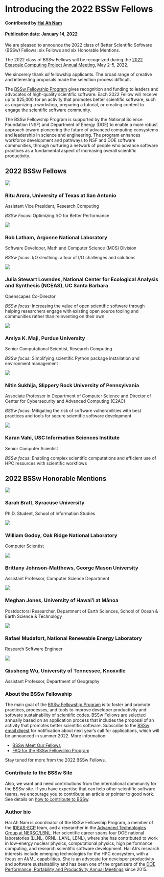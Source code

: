 # Introducing the 2022 BSSw Fellows

#### Contributed by [Hai Ah Nam](https://github.com/hnamLANL "Hai Ah Nam GitHub Profile")

#### Publication date: January 14, 2022

We are pleased to announce the 2022 class of Better Scientific Software (BSSw) Fellows: six Fellows and six Honorable Mentions.

The 2022 class of BSSw Fellows will be recognized during the [2022 Exascale Computing Project Annual Meeting](https://www.ecpannualmeeting.com), May 2-5, 2022.  

We sincerely thank _all_ fellowship applicants. The broad range of creative and interesting proposals made the selection process difficult.

The [BSSw Fellowship Program](https://bssw.io/fellowship) gives recognition and funding to leaders and advocates of high-quality scientific software. Each 2022 Fellow will receive up to $25,000 for an activity that promotes better scientific software, such as organizing a workshop, preparing a tutorial, or creating content to engage the scientific software community.  

The BSSw Fellowship Program is supported by the National Science Foundation (NSF) and Department of Energy (DOE) to enable a more robust approach toward pioneering the future of advanced computing ecosystems and leadership in science and engineering. The program enhances workforce development and pathways to NSF and DOE software communities, through nurturing a network of people who advance software practices as a fundamental aspect of increasing overall scientific productivity.

## 2022 BSSw Fellows

<div class='fellow'>
<div class='img_div'>
  <img src='../../images/Blog_2201_Fell_Arora.jpg' class='logo' />
</div>  

<div class='short_bio'>
  <h3> Ritu Arora, University of Texas at San Antonio</h3>
  <p>Assistant Vice President, Research Computing</p>
  <p><i>BSSw Focus</i>: Optimizing I/O for Better Performance</p>
</div>  
</div>

<div class='fellow'>
<div class='img_div'>
<img src='../../images/Blog_2201_Fell_Latham.jpg' class='logo' />
</div>
 
<div class='short_bio'>
  <h3>Rob Latham, Argonne National Laboratory</h3>
  <p>Software Developer, Math and Computer Science (MCS) Division</p>
  <p><i>BSSw focus</i>: I/O sleuthing: a tour of I/O challenges and solutions</p>
</div>
</div>

<div class='fellow'>
<div class='img_div'>
<img src='../../images/Blog_2201_Fell_Lowndes.png' class='logo' />
</div>
 
<div class='short_bio'>
  <h3>Julia Stewart Lowndes, National Center for Ecological Analysis and Synthesis (NCEAS), UC Santa Barbara</h3>
  <p>Openscapes Co-Director</p>
  <p><i>BSSw focus</i>: Increasing the value of open scientific software through helping researchers engage with existing open source tooling and communities rather than reinventing on their own</p>
</div>
</div>

<div class='fellow'>
<div class='img_div'>
<img src='../../images/Blog_2201_Fell_Maji.jpg' class='logo' />
</div>
 
<div class='short_bio'>
  <h3>Amiya K. Maji, Purdue University</h3>
  <p>Senior Computational Scientist, Research Computing</p>
  <p><i>BSSw focus</i>: Simplifying scientific Python package installation and environment management</p>
</div>
</div>

<div class='fellow'>
<div class='img_div'>
<img src='../../images/Blog_2201_Fell_Sukhija.jpg' class='logo' />
</div>
 
<div class='short_bio'>
  <h3>Nitin Sukhija, Slippery Rock University of Pennsylvania</h3>
  <p>Associate Professor in Department of Computer Science and Director of Center for Cybersecurity and Advanced Computing (C2AC)</p>
  <p><i>BSSw focus</i>: Mitigating the risk of software vulnerabilities with best practices and tools for secure scientific software development</p>
</div>
</div>

<div class='fellow'>
<div class='img_div'>
<img src='../../images/Blog_2201_Fell_Vahi.jpg' class='logo' />
</div>
 
<div class='short_bio'>
  <h3>Karan Vahi, USC Information Sciences Institute</h3>
  <p>Senior Computer Scientist</p>
  <p><i>BSSw focus</i>: Enabling complex scientific computations and efficient use of HPC resources with scientific workflows </p>
</div>
</div>


## 2022 BSSw Honorable Mentions

<div class='fellow'>
<div class='img_div'>
<img src='../../images/Blog_2201_HM_Bratt.jpg' class='logo' />
</div>

<div class='short_bio'>
  <h3>Sarah Bratt, Syracuse University</h3>
  <p>Ph.D. Student, School of Information Studies</p>
</div>
</div>
 

<div class='fellow'>
<div class='img_div'>
<img src='../../images/Blog_2201_HM_Godoy.jpg' class='logo' />
</div>

<div class='short_bio'>
  <h3>William Godoy, Oak Ridge National Laboratory</h3>
  <p>Computer Scientist</p>
</div>
</div>


<div class='fellow'>
<div class='img_div'>
<img src='../../images/Blog_2201_HM_Johnson-matthews.jpg' class='logo' />
</div>

<div class='short_bio'>
  <h3>Brittany Johnson-Matthews, George Mason University</h3>
  <p>Assistant Professor, Computer Science Department</p>
</div>
</div>

<div class='fellow'>
<div class='img_div'>
<img src='../../images/Blog_2201_HM_Jones.jpg' class='logo' />
</div>

<div class='short_bio'>
  <h3>Meghan Jones, University of Hawaiʻi at Mānoa</h3>
  <p>Postdoctoral Researcher, Department of Earth Sciences, School of Ocean & Earth Science & Technology</p>
</div>
</div>

<div class='fellow'>
<div class='img_div'>
<img src='../../images/Blog_2201_HM_Mudafort.jpg' class='logo' />
</div>

<div class='short_bio'>
  <h3>Rafael Mudafort, National Renewable Energy Laboratory</h3>
  <p>Research Software Engineer</p>
</div>
</div>

<div class='fellow'>
<div class='img_div'>
<img src='../../images/Blog_2201_HM_Wu.jpg' class='logo' />
</div>

<div class='short_bio'>
  <h3>Qiusheng Wu, University of Tennessee, Knoxville</h3>
  <p>Assistant Professor, Department of Geography</p>
</div>
</div>

### About the BSSw Fellowship
The main goal of the [BSSw Fellowship Program](https://bssw.io/fellowship) is to foster and promote practices, processes, and tools to improve developer productivity and software sustainability of scientific codes. BSSw Fellows are selected annually based on an application process that includes the proposal of an activity that promotes better scientific software. Subscribe to the [BSSw email digest](https://bssw.io/pages/receive-our-email-digest) for notification about next year’s call for applications, which will be announced in summer 2022.  More information:

- [BSSw Meet Our Fellows](https://bssw.io/pages/meet-our-fellows)
- [FAQ for the BSSw Fellowship Program](https://bssw.io/pages/bssw-fellowship-faq)

Stay tuned for more from the 2022 BSSw Fellows.

### Contribute to the BSSw Site
Also, we want and need contributions from the international community for the BSSw site.  If you have expertise that can help other scientific software teams, we encourage you to contribute an article or pointer to good work.  See details on [how to contribute to BSSw](https://bssw.io/pages/what-to-contribute-content-for-better-scientific-software).

### Author bio
Hai Ah Nam is coordinator of the BSSw Fellowship Program, a member of the [IDEAS-ECP](https://ideas-productivity.org/ideas-ecp) team, and a researcher in the [Advanced Technologies Group at NERSC/LBNL](https://www.nersc.gov/about/nersc-staff/advanced-technologies-group/hai-ah-nam/).  Her scientific career spans four DOE national laboratories (LLNL, ORNL, LANL, LBNL), where she has contributed to work in low-energy nuclear physics, computational physics, high performance computing, and research scientific software development.  Hai Ah’s research interests include emerging technologies for the HPC ecosystem, with a focus on AI/ML capabilities.  She is an advocate for developer productivity and software sustainability and has been one of the organizers of the [DOE Performance, Portability and Productivity Annual Meetings](https://p3hpc.org/) since 2015.


<!---
Publish: yes
RSS update: 2022-01-14
Categories: collaboration
Topics: projects and organizations
Tags: bssw-article
Level: 2
Prerequisites: default
Aggregate: none
--->

